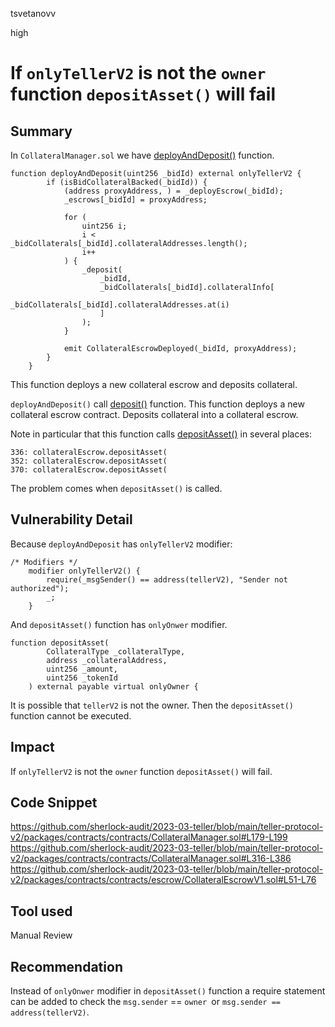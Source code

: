 tsvetanovv

high

# If `onlyTellerV2` is not the `owner` function `depositAsset()` will fail

## Summary
In `CollateralManager.sol` we have [deployAndDeposit()](https://github.com/sherlock-audit/2023-03-teller/blob/main/teller-protocol-v2/packages/contracts/contracts/CollateralManager.sol#L179-L199) function.

```soldiity
function deployAndDeposit(uint256 _bidId) external onlyTellerV2 {
        if (isBidCollateralBacked(_bidId)) {
            (address proxyAddress, ) = _deployEscrow(_bidId);
            _escrows[_bidId] = proxyAddress;

            for (
                uint256 i;
                i < _bidCollaterals[_bidId].collateralAddresses.length();
                i++
            ) {
                _deposit(
                    _bidId,
                    _bidCollaterals[_bidId].collateralInfo[
                        _bidCollaterals[_bidId].collateralAddresses.at(i)
                    ]
                );
            }

            emit CollateralEscrowDeployed(_bidId, proxyAddress);
        }
    }
```
This function deploys a new collateral escrow and deposits collateral.

`deployAndDeposit()` call [deposit()](https://github.com/sherlock-audit/2023-03-teller/blob/main/teller-protocol-v2/packages/contracts/contracts/CollateralManager.sol#L316-L386) function. This function deploys a new collateral escrow contract. Deposits collateral into a collateral escrow.

Note in particular that this function calls [depositAsset()](https://github.com/sherlock-audit/2023-03-teller/blob/main/teller-protocol-v2/packages/contracts/contracts/escrow/CollateralEscrowV1.sol#L51-L76) in several places:
```solidity
336: collateralEscrow.depositAsset(
352: collateralEscrow.depositAsset(
370: collateralEscrow.depositAsset(
```
The problem comes when `depositAsset()` is called.

## Vulnerability Detail

Because `deployAndDeposit` has `onlyTellerV2` modifier: 
```solidity
/* Modifiers */
    modifier onlyTellerV2() {
        require(_msgSender() == address(tellerV2), "Sender not authorized");
        _;
    }
```
And `depositAsset()` function has `onlyOnwer` modifier.
```solidity
function depositAsset(
        CollateralType _collateralType,
        address _collateralAddress,
        uint256 _amount,
        uint256 _tokenId
    ) external payable virtual onlyOwner {
```

It is possible that `tellerV2` is not the owner. Then the `depositAsset()` function cannot be executed.

## Impact

If `onlyTellerV2` is not the `owner` function `depositAsset()` will fail.

## Code Snippet
https://github.com/sherlock-audit/2023-03-teller/blob/main/teller-protocol-v2/packages/contracts/contracts/CollateralManager.sol#L179-L199
https://github.com/sherlock-audit/2023-03-teller/blob/main/teller-protocol-v2/packages/contracts/contracts/CollateralManager.sol#L316-L386
https://github.com/sherlock-audit/2023-03-teller/blob/main/teller-protocol-v2/packages/contracts/contracts/escrow/CollateralEscrowV1.sol#L51-L76

## Tool used

Manual Review

## Recommendation

Instead of `onlyOnwer` modifier in `depositAsset()` function a require statement can be added to check the `msg.sender` == `owner `or `msg.sender == address(tellerV2)`.